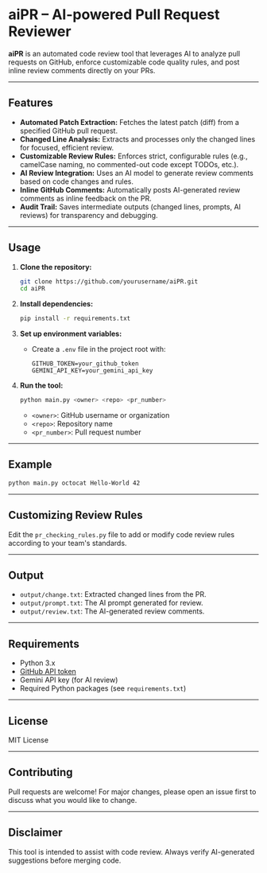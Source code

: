 # aiPR – AI-powered Pull Request Reviewer

**aiPR** is an automated code review tool that leverages AI to analyze pull requests on GitHub, enforce customizable code quality rules, and post inline review comments directly on your PRs.

---

## Features

- **Automated Patch Extraction:** Fetches the latest patch (diff) from a specified GitHub pull request.
- **Changed Line Analysis:** Extracts and processes only the changed lines for focused, efficient review.
- **Customizable Review Rules:** Enforces strict, configurable rules (e.g., camelCase naming, no commented-out code except TODOs, etc.).
- **AI Review Integration:** Uses an AI model to generate review comments based on code changes and rules.
- **Inline GitHub Comments:** Automatically posts AI-generated review comments as inline feedback on the PR.
- **Audit Trail:** Saves intermediate outputs (changed lines, prompts, AI reviews) for transparency and debugging.

---

## Usage

1. **Clone the repository:**
    ```sh
    git clone https://github.com/yourusername/aiPR.git
    cd aiPR
    ```

2. **Install dependencies:**
    ```sh
    pip install -r requirements.txt
    ```

3. **Set up environment variables:**
    - Create a `.env` file in the project root with:
        ```
        GITHUB_TOKEN=your_github_token
        GEMINI_API_KEY=your_gemini_api_key
        ```

4. **Run the tool:**
    ```sh
    python main.py <owner> <repo> <pr_number>
    ```
    - `<owner>`: GitHub username or organization
    - `<repo>`: Repository name
    - `<pr_number>`: Pull request number

---

## Example

```sh
python main.py octocat Hello-World 42
```

---

## Customizing Review Rules

Edit the `pr_checking_rules.py` file to add or modify code review rules according to your team's standards.

---

## Output

- `output/change.txt`: Extracted changed lines from the PR.
- `output/prompt.txt`: The AI prompt generated for review.
- `output/review.txt`: The AI-generated review comments.

---

## Requirements

- Python 3.x
- [GitHub API token](https://github.com/settings/tokens)
- Gemini API key (for AI review)
- Required Python packages (see `requirements.txt`)

---

## License

MIT License

---

## Contributing

Pull requests are welcome! For major changes, please open an issue first to discuss what you would like to change.

---

## Disclaimer

This tool is intended to assist with code review. Always verify AI-generated suggestions before merging code.
